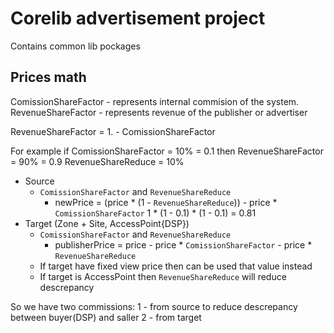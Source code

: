 # Corelib advertisement project

Contains common lib pockages

## Prices math

ComissionShareFactor - represents internal commision of the system.
RevenueShareFactor - represents revenue of the publisher or advertiser

RevenueShareFactor = 1. - ComissionShareFactor

For example if
ComissionShareFactor = 10% = 0.1 then
RevenueShareFactor = 90% = 0.9
RevenueShareReduce = 10%

* Source
  - `ComissionShareFactor` and `RevenueShareReduce`
    - newPrice = (price * (1 - `RevenueShareReduce`)) - price * `ComissionShareFactor` 1 * (1 - 0.1) * (1 - 0.1)  = 0.81
* Target (Zone + Site, AccessPoint{DSP})
  - `ComissionShareFactor` and `RevenueShareReduce`
    - publisherPrice = price - price * `ComissionShareFactor` - price * `RevenueShareReduce`
  - If target have fixed view price then can be used that value instead
  - If target is AccessPoint then `RevenueShareReduce` will reduce descrepancy

So we have two commissions:
  1 - from source to reduce descrepancy between buyer(DSP) and saller
  2 - from target
